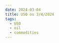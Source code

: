 ```yaml
---
date: 2024-03-04
title: USO on 3/4/2024
tags: 
  - USO
  - oil
  - commodities
---
```

<div class="post">
<snapshot-grid 
    :reports="['2024/03/01/CTA/USO', '2024/03/04/CTA/USO', '2024/03/04/MTP/USO']"
    chart="2024/03/04/Chart/USO"
/>
<p>

</p>
<p>

</p>
</div>